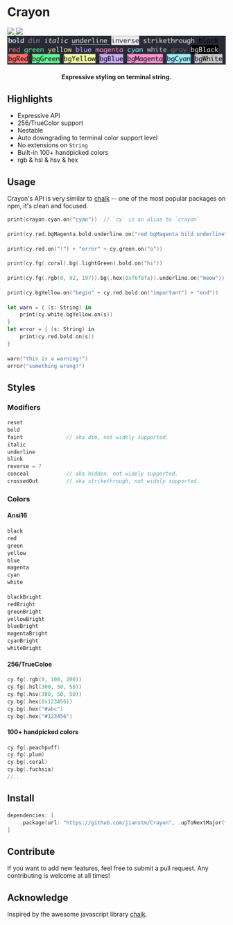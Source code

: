 # Crayon

<a href="https://travis-ci.org/jianstm/Crayon">
  <img src="https://travis-ci.org/jianstm/Crayon.svg?branch=master">
</a>
<a href="https://github.com/jianstm/Crayon/releases">
  <img src="https://img.shields.io/github/tag/jianstm/crayon.svg">
</a>

<div align="center">
    <img src="crayon.jpg">
    <br>
    <br>
    <strong>Expressive styling on terminal string.</strong>
</div>

## Highlights

- Expressive API
- 256/TrueColor support
- Nestable
- Auto downgrading to terminal color support level
- No extensions on `String`
- Built-in 100+ handpicked colors
- rgb & hsl & hsv & hex

## Usage

Crayon's API is very similar to [chalk](https://github.com/chalk/chalk) -- one of the most popular packages on npm, it's clean and focused.


```swift
print(crayon.cyan.on("cyan"))  // `cy` is an alias to `crayon`

print(cy.red.bgMagenta.bold.underline.on("red bgMagenta bild underline"))

print(cy.red.on("!") + "error" + cy.green.on("o"))

print(cy.fg(.coral).bg(.lightGreen).bold.on("hi"))

print(cy.fg(.rgb(0, 92, 197)).bg(.hex(0xf6f8fa)).underline.on("meow"))

print(cy.bgYellow.on("begin" + cy.red.bold.on("important") + "end"))

let warn = { (s: String) in
    print(cy.white.bgYellow.on(s))
}
let error = { (s: String) in
    print(cy.red.bold.on(s))
}

warn("this is a warning!")
error("something wrong!")
```

## Styles

### Modifiers

```swift
reset
bold
faint              // aka dim, not widely supported.
italic
underline
blink
reverse = 7
conceal            // aka hidden, not widely supported.
crossedOut         // aka strikethrough, not widely supported.
```

### Colors

#### Ansi16

```swift
black
red
green
yellow
blue
magenta
cyan
white

blackBright
redBright
greenBright
yellowBright
blueBright
magentaBright
cyanBright
whiteBright
```

#### 256/TrueColoe

```swift
cy.fg(.rgb(0, 100, 200))
cy.fg(.hsl(300, 50, 50))
cy.fg(.hsv(300, 50, 50))
cy.bg(.hex(0x123456))
cy.bg(.hex("#abc")
cy.bg(.hex("#123456")
```

#### 100+ handpicked colors

```swift
cy.fg(.peachpuff)
cy.fg(.plum)
cy.bg(.coral)
cy.bg(.fuchsia)
//...
```

## Install

```swift
dependencies: [
    .package(url: "https://github.com/jianstm/Crayon", .upToNextMajor(from: "0.0.1"))
]
```

## Contribute

If you want to add new features, feel free to submit a pull request. Any contributing is welcome at all times!

## Acknowledge

Inspired by the awesome javascript library [chalk](https://github.com/chalk/chalk).
